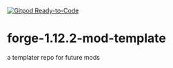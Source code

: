 [![Gitpod Ready-to-Code](https://img.shields.io/badge/Gitpod-Ready--to--Code-blue?logo=gitpod)](https://gitpod.io/#https://github.com/ENDERZOMBI102/forge-1.12.2-mod-template) 

# forge-1.12.2-mod-template
a templater repo for future mods
